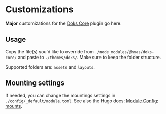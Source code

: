 # Customizations

**Major** customizations for the [Doks Core](https://github.com/gethyas/doks-core) plugin go here.

## Usage

Copy the file(s) you'd like to override from `./node_modules/@hyas/doks-core/` and paste to `./themes/doks/`. Make sure to keep the folder structure.

Supported folders are: `assets` and `layouts`.

## Mounting settings

If needed, you can change the mountings settings in `./config/_default/module.toml`. See also the Hugo docs: [Module Config: mounts](https://gohugo.io/hugo-modules/configuration/#module-config-mounts).

